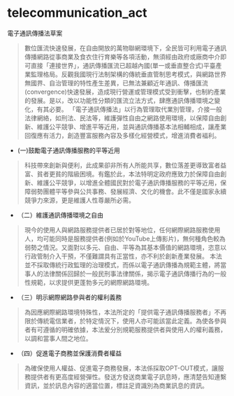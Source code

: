 # telecommunication_act
電子通訊傳播法草案
> 數位匯流快速發展，在自由開放的萬物聯網環境下，全民皆可利用電子通訊傳播網路從事商業及食衣住行育樂等各項活動，無須經由政府或廠商中介即可直接「連接世界」，通訊傳播匯流已超越內國(單一或垂直整合式)平臺產業監理格局。反觀我國現行法制架構的傳統垂直管制思考模式，與網路世界無國界、自治管理的特性產生差異，已無法兼顧近年通訊、傳播匯流(convergence)快速發展，造成現行營運或管理模式受到衝擊，也制約產業的發展。是以，改以功能性分類的匯流立法方式，肆應通訊傳播環境之變化，有其必要。
「電子通訊傳播法」以行為管理取代業別管理，介接一般法律網絡，如刑法、民法等，維護彈性自由之網路使用環境，以保障自由創新、維護公平競爭、增進平等近用，並與通訊傳播基本法相輔相成，讓產業回復應有活力，創造豐富服務內容及多樣化經營模式，增進消費者褔利。
* (一)鼓勵電子通訊傳播服務的平等近用
> 科技帶來創新與便利，此成果卻非所有人所能共享，數位落差更導致富者益富、貧者更貧的階級困境。有鑑於此，本法特明定政府應致力於保障自由創新、維護公平競爭，以增進全體國民對於電子通訊傳播服務的平等近用，保障弱勢團體平等參與公共事務、發展經濟、文化的機會。此不僅是國家永續競爭力來源，更是維護人性尊嚴所必需。
* （二）維護通訊傳播環境之自由
> 現今的使用人與網路服務提供者已居於對等地位，任何網際網路服務使用人，均可能同時是服務提供者(例如於YouTube上傳影片)，無何種角色較為弱勢之情況。又面對以多元、自由、平等為其基本價值的網路環境，恣意以行政管制介入干預，不僅難謂具有正當性，亦不利於創新產業發展。
本法並不採取傳統行政監理的治理模式，而係以電子通訊傳播為規範主體，將當事人的法律關係回歸於一般民刑事法律關係，揭示電子通訊傳播行為的一般性規範，以求提供更蓬勃多元的網際網路環境。
* （三）明示網際網路參與者的權利義務
> 為因應網際網路環境特殊性，本法所定的「提供電子通訊傳播服務者」不再限於傳統電信業者，於特定情況下，使用人亦可能該當此定義。為使各參與者有可遵循的明確依據，本法爰分別規範服務提供者與使用人的權利義務，以調和當事人間之地位。
* （四）促進電子商務並保護消費者權益
> 為確保使用人權益、促進電子商務發展，本法係採取OPT-OUT模式，讓服務提供者有更高度經營彈性。發送方發送商業電子訊息時，應清楚告知連繫資訊，並於訊息內容的適當位置，標註足資識別為商業訊息的資訊。


